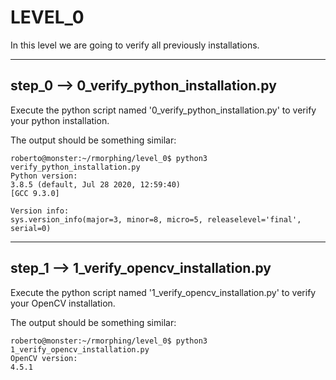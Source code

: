 # LEVEL_0

In this level we are going to verify all previously installations.  

---

## step_0 --> 0_verify_python_installation.py

Execute the python script named '0_verify_python_installation.py' to verify your 
python installation.    

The output should be something similar:  

```
roberto@monster:~/rmorphing/level_0$ python3 verify_python_installation.py 
Python version:
3.8.5 (default, Jul 28 2020, 12:59:40) 
[GCC 9.3.0]

Version info:
sys.version_info(major=3, minor=8, micro=5, releaselevel='final', serial=0)
```  

---

## step_1 --> 1_verify_opencv_installation.py

Execute the python script named '1_verify_opencv_installation.py' to verify your 
OpenCV installation.    

The output should be something similar:
```
roberto@monster:~/rmorphing/level_0$ python3 1_verify_opencv_installation.py
OpenCV version:
4.5.1
```